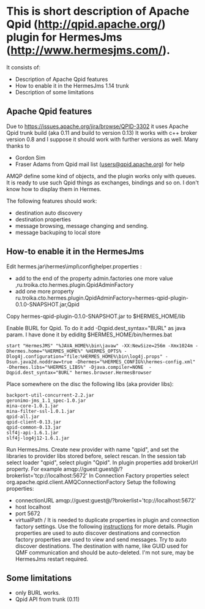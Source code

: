 # This is short description of Apache Qpid (http://qpid.apache.org/) plugin for HermesJms (http://www.hermesjms.com/). #

It consists of:
  * Description of Apache Qpid features
  * How to enable it in the HermesJms 1.14 trunk
  * Description of some limitations


## Apache Qpid features ##
Due to https://issues.apache.org/jira/browse/QPID-3302 it uses Apache Qpid trunk build (aka 0.11 and build to version 0.13)
It works with c++ broker version 0.8 and I suppose it should work with further versions as well.
Many thanks to
  * Gordon Sim
  * Fraser Adams
from Qpid mail list (users@qpid.apache.org) for help

AMQP define some kind of objects, and the plugin works only with queues.
It is ready to use such Qpid things as exchanges, bindings and so on. I don't know how to display them in Hermes.

The following features should work:
  * destination auto discovery
  * destination properties
  * message browsing, message changing and sending.
  * message backuping to local store


## How-to enable it in the HermesJms ##
Edit hermes.jar\hermes\impl\confighelper.properties :
  * add to the end of the property admin.factories one more value ,ru.troika.cto.hermes.plugin.QpidAdminFactory
  * add one more property ru.troika.cto.hermes.plugin.QpidAdminFactory=hermes-qpid-plugin-0.1.0-SNAPSHOT.jar,Qpid

Copy hermes-qpid-plugin-0.1.0-SNAPSHOT.jar to $HERMES\_HOME/lib

Enable BURL for Qpid. To do it add -Dqpid.dest\_syntax="BURL" as java param. I have done it by ediditg $HERMES\_HOME/bin/hermes.bat
```
start "HermesJMS" "%JAVA_HOME%\bin\javaw" -XX:NewSize=256m -Xmx1024m -Dhermes.home="%HERMES_HOME%" %HERMES_OPTS% -Dlog4j.configuration="file:%HERMES_HOME%\bin\log4j.props" -Dsun.java2d.noddraw=true -Dhermes="%HERMES_CONFIG%\hermes-config.xml" -Dhermes.libs="%HERMES_LIBS%" -Djava.compiler=NONE  -Dqpid.dest_syntax="BURL" hermes.browser.HermesBrowser
```

Place somewhere on the disc the following libs (aka provider libs):
```
backport-util-concurrent-2.2.jar
geronimo-jms_1.1_spec-1.0.jar
mina-core-1.0.1.jar
mina-filter-ssl-1.0.1.jar
qpid-all.jar
qpid-client-0.13.jar
qpid-common-0.13.jar
slf4j-api-1.6.1.jar
slf4j-log4j12-1.6.1.jar
```


Run HermesJms. Create new provider with name "qpid", and set the libraries to provider libs stored before, select rescan.
In the session tab select loader "qpid", select plugin "Qpid".
In plugin properties add brokerUrl property. For example
amqp://guest:guest@/?brokerlist='tcp://localhost:5672'
In Connection Factory properties select org.apache.qpid.client.AMQConnectionFactory
Setup the following properties:
  * connectionURL amqp://guest:guest@/?brokerlist='tcp://localhost:5672'
  * host localhost
  * port 5672
  * virtualPath /
It is needed to duplicate properties in plugin and connection factory settings. Use the following [instructions](https://cwiki.apache.org/qpid/hermesjms.html) for more details.
Plugin properties are used to auto discover destinations and connection factory properties are used to view and send messages.
Try to auto discover destinations. The destination with name, like GUID used for QMF communication and should be auto-deleted.
I'm not sure, may be HermesJms restart required.


## Some limitations ##
  * only BURL works.
  * Qpid API from trunk (0.11)